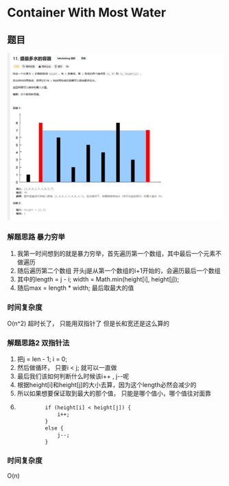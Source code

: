 # Container With Most Water

## 题目
![ContainerWithMostWater.png](ContainerWithMostWater.png)

### 解题思路 暴力穷举
1. 我第一时间想到的就是暴力穷举，首先遍历第一个数组，其中最后一个元素不做遍历
2. 随后遍历第二个数组 开头j是从第一个数组的i+1开始的，会遍历最后一个数组
3. 其中的length = j - i; width = Math.min(height[i], height[j]);
4. 随后max = length * width;  最后取最大的值

### 时间复杂度
O(n^2) 超时长了， 只能用双指针了 但是长和宽还是这么算的

### 解题思路2 双指针法
1. 把j = len - 1; i = 0;
2. 然后做循环， 只要i < j; 就可以一直做
3. 最后我们该如何判断什么时候该i++ , j--呢
4. 根据height[i]和height[j]的大小去算，因为这个length必然会减少的 
5. 所以如果想要保证取到最大的那个值， 只能是哪个值小，哪个值往对面靠
6. ``` 
            if (height[i] < height[j]) {
                i++;
            }
            else {
                j--;
            }
   ```
   
### 时间复杂度
O(n)
